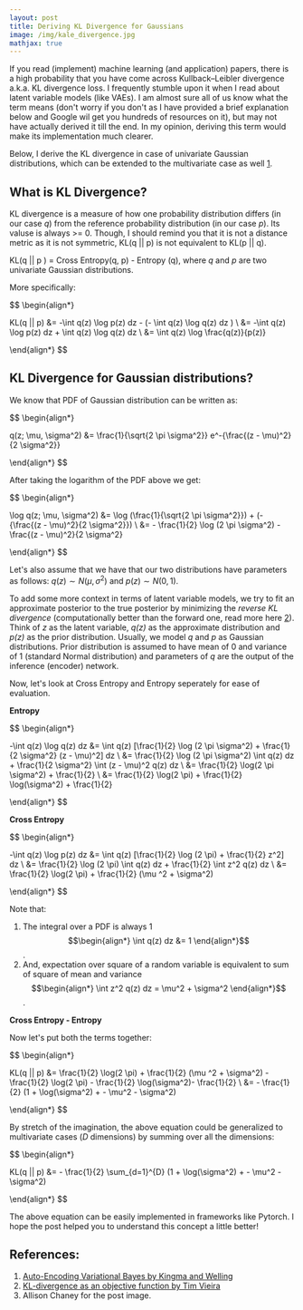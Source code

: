 ```yaml
---
layout: post
title: Deriving KL Divergence for Gaussians
image: /img/kale_divergence.jpg
mathjax: true
---
```


If you read (implement) machine learning (and application) papers, there is a high probability that you have come across Kullback–Leibler divergence a.k.a. KL divergence loss. I frequently stumble upon it when I read about latent variable models (like VAEs). I am almost sure all of us know what the term means (don't worry if you don't as I have provided a brief explanation below and Google wil get you hundreds of resources on it), but may not have actually derived it till the end. In my opinion, deriving this term would make its implementation much clearer. 

Below, I derive the KL divergence in case of univariate Gaussian distributions, which can be extended to the multivariate case as well [1](#references).

## What is KL Divergence?

KL divergence is a measure of how one probability distribution differs (in our case _q_) from the reference probability distribution (in our case _p_). Its valuse is always >= 0. Though, I should remind you that it is not a distance metric as it is not symmetric, KL(q \|\| p) is not equivalent to KL(p \|\| q). 

KL(q \|\| p ) = Cross Entropy(q, p) - Entropy (q), where _q_ and _p_ are two univariate Gaussian distributions.

More specifically:

$$
\begin{align*}

KL(q || p) &= -\int q(z) \log p(z) dz - (- \int q(z) \log q(z) dz ) \\
&= -\int q(z) \log p(z) dz + \int q(z) \log q(z) dz \\
&= \int q(z) \log \frac{q(z)}{p(z)}

\end{align*}
$$

## KL Divergence for Gaussian distributions?

We know that PDF of Gaussian distribution can be written as:

$$
\begin{align*}

q(z; \mu, \sigma^2) &= \frac{1}{\sqrt{2 \pi \sigma^2}} e^-{\frac{(z - \mu)^2}{2 \sigma^2}}

\end{align*}
$$

After taking the logarithm of the PDF above we get:

$$
\begin{align*}

\log q(z; \mu, \sigma^2) &= \log (\frac{1}{\sqrt{2 \pi \sigma^2}}) + (-{\frac{(z - \mu)^2}{2 \sigma^2}}) \\
&= - \frac{1}{2} \log (2 \pi \sigma^2) - \frac{(z - \mu)^2}{2 \sigma^2}

\end{align*}
$$

Let's also assume that we have that our two distributions have parameters as follows:
$q(z) \sim N(\mu, \sigma^2)$ and $p(z) \sim N(0, 1)$. 

To add some more context in terms of latent variable models, we try to fit an approximate posterior to the true posterior by minimizing the *reverse KL divergence* (computationally better than the forward one, read more here [2](#references)). Think of _z_ as the latent variable, _q(z)_ as the approximate distribution and _p(z)_ as the prior distribution. Usually, we model _q_ and _p_ as Gaussian distributions. Prior distribution is assumed to have mean of 0 and variance of 1 (standard Normal distribution) and parameters of _q_ are the output of the inference (encoder) network.

Now, let's look at Cross Entropy and Entropy seperately for ease of evaluation. 

**Entropy**

$$
\begin{align*}

-\int q(z) \log q(z) dz &= \int q(z) [\frac{1}{2} \log (2 \pi \sigma^2) + \frac{1}{2 \sigma^2} (z - \mu)^2] dz \\
&= \frac{1}{2} \log (2 \pi \sigma^2) \int q(z) dz + \frac{1}{2 \sigma^2} \int (z - \mu)^2 q(z) dz \\
&= \frac{1}{2} \log(2 \pi \sigma^2) + \frac{1}{2} \\
&= \frac{1}{2} \log(2 \pi) + \frac{1}{2} \log(\sigma^2) + \frac{1}{2}

\end{align*}
$$

**Cross Entropy**

$$
\begin{align*}

-\int q(z) \log p(z) dz &= \int q(z) [\frac{1}{2} \log (2 \pi) + \frac{1}{2} z^2] dz \\
&= \frac{1}{2} \log (2 \pi) \int q(z) dz + \frac{1}{2} \int z^2 q(z) dz \\
&= \frac{1}{2} \log(2 \pi) + \frac{1}{2} (\mu ^2 + \sigma^2)

\end{align*}
$$

Note that:
1. The integral over a PDF is always 1 $$\begin{align*} \int q(z) dz &= 1 \end{align*}$$.
2. And, expectation over square of a random variable is equivalent to sum of square of mean and variance $$\begin{align*} \int z^2 q(z) dz = \mu^2 + \sigma^2 \end{align*}$$.

**Cross Entropy - Entropy**

Now let's put both the terms together:

$$
\begin{align*}

KL(q || p) &= \frac{1}{2} \log(2 \pi) + \frac{1}{2} (\mu ^2 + \sigma^2) - \frac{1}{2} \log(2 \pi) - \frac{1}{2} \log(\sigma^2)- \frac{1}{2} \\
&= - \frac{1}{2} (1 + \log(\sigma^2) + - \mu^2 - \sigma^2)

\end{align*}
$$

By stretch of the imagination, the above equation could be generalized to multivariate cases (_D_ dimensions) by summing over all the dimensions:

$$
\begin{align*}

KL(q || p) &= - \frac{1}{2} \sum_{d=1}^{D} (1 + \log(\sigma^2) + - \mu^2 - \sigma^2)

\end{align*}
$$

The above equation can be easily implemented in frameworks like Pytorch. I hope the post helped you to understand this concept a little better!

## References:

1. [Auto-Encoding Variational Bayes by Kingma and Welling](https://arxiv.org/abs/1312.6114)
2. [KL-divergence as an objective function by Tim Vieira](https://timvieira.github.io/blog/post/2014/10/06/kl-divergence-as-an-objective-function/)
3. Allison Chaney for the post image.
